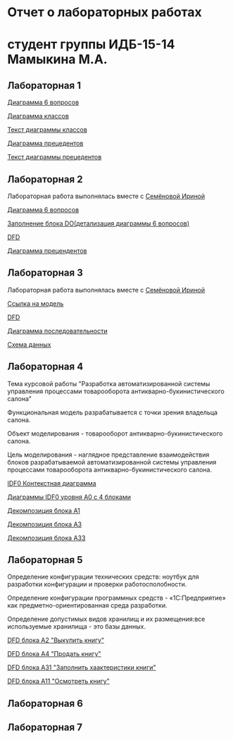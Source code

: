 # Отчет о лабораторных работах
# студент группы ИДБ-15-14 Мамыкина М.А.

## Лабораторная 1

[Диаграмма 6 вопросов](https://github.com/mamykina97/mamykina97.github.io/blob/master/6%20%D0%B2%D0%BE%D0%BF%D1%80%D0%BE%D1%81%D0%BE%D0%B2.PNG)

[Диаграмма классов](https://github.com/mamykina97/mamykina97.github.io/blob/master/%D0%94%D0%B8%D0%B0%D0%B3%D1%80%D0%B0%D0%BC%D0%BC%D0%B0%20%D0%BA%D0%BB%D0%B0%D1%81%D1%81%D0%BE%D0%B2.PNG)

[Текст диаграммы классов](https://github.com/mamykina97/mamykina97.github.io/blob/master/%D0%A2%D0%B5%D0%BA%D1%81%D1%82%20%D0%B4%D0%B8%D0%B0%D0%B3%D1%80%D0%B0%D0%BC%D0%BC%D1%8B%20%D0%BA%D0%BB%D0%B0%D1%81%D1%81%D0%BE%D0%B2.PNG)

[Диаграмма прецедентов](https://github.com/mamykina97/mamykina97.github.io/blob/master/%D0%94%D0%B8%D0%B0%D0%B3%D1%80%D0%B0%D0%BC%D0%BC%D0%B0%20%D0%BF%D1%80%D0%B5%D1%86%D0%B5%D0%B4%D0%B5%D0%BD%D1%82%D0%BE%D0%B2.PNG)

[Текст диаграммы прецедентов](https://github.com/mamykina97/mamykina97.github.io/blob/master/%D0%A2%D0%B5%D0%BA%D1%81%D1%82%20%D0%B4%D0%B8%D0%B0%D0%B3%D1%80%D0%B0%D0%BC%D0%BC%D1%8B%20%D0%BF%D1%80%D0%B5%D1%86%D0%B5%D0%B4%D0%B5%D0%BD%D1%82%D0%BE%D0%B2.PNG)
## Лабораторная 2

Лабораторная работа выполнялась вместе с [Семёновой Ириной](https://github.com/IrinaSemenova/semen.github.io/blob/master/README.md)

[Диаграмма 6 вопросов](https://github.com/mamykina97/mamykina97.github.io/blob/master/%D0%94%D0%B8%D0%B0%D0%B3%D1%80%D0%B0%D0%BC%D0%BC%D0%B0%206%20%D0%B2%D0%BE%D0%BF%D1%80%D0%BE%D1%81%D0%BE%D0%B2.PNG)

[Заполнение блока DO(детализация диаграммы 6 вопросов)](https://github.com/mamykina97/mamykina97.github.io/blob/master/%D0%97%D0%B0%D0%BF%D0%BE%D0%BB%D0%BD%D0%B5%D0%BD%D0%B8%D0%B5%20%D0%B1%D0%BB%D0%BE%D0%BA%D0%B0%20DO(%D0%B4%D0%B5%D1%82%D0%B0%D0%BB%D0%B8%D0%B7%D0%B0%D1%86%D0%B8%D1%8F).PNG)

[DFD](https://github.com/mamykina97/mamykina97.github.io/blob/master/DFD.PNG)

[Диаграмма прецендентов](https://github.com/mamykina97/mamykina97.github.io/blob/master/%D0%94%D0%B8%D0%B0%D0%B3%D1%80%D0%B0%D0%BC%D0%BC%D0%B0%20%D0%BF%D1%80%D0%B5%D1%86%D0%B5%D0%B4%D0%B5%D0%BD%D1%82%D0%BE%D0%B2%202.PNG)

## Лабораторная 3

Лабораторная работа выполнялась вместе с [Семёновой Ириной](https://github.com/IrinaSemenova/semen.github.io/blob/master/README.md)

[Ссылка на модель](https://github.com/mamykina97/mamykina97.github.io/blob/master/pdc-tilda.rsf)

[DFD](https://github.com/mamykina97/mamykina97.github.io/blob/master/DFD.PNG)

[Диаграмма последовательности](https://github.com/mamykina97/mamykina97.github.io/blob/master/%D0%94%D0%B8%D0%B0%D0%B3%D1%80%D0%B0%D0%BC%D0%BC%D0%B0%20%D0%BF%D0%BE%D1%81%D0%BB%D0%B5%D0%B4%D0%BE%D0%B2%D0%B0%D1%82%D0%B5%D0%BB%D1%8C%D0%BD%D0%BE%D1%81%D1%82%D0%B8.PNG)

[Схема данных](https://github.com/mamykina97/mamykina97.github.io/blob/master/%D1%81%D1%85%D0%B5%D0%BC%D0%B0%20%D0%B4%D0%B0%D0%BD%D0%BD%D1%8B%D1%85.PNG)

## Лабораторная 4

Тема курсовой работы "Разработка автоматизированной системы управления процессами товарооборота антикварно-букинистического салона"

Функциональная модель разрабатывается с точки зрения владельца салона.

Объект моделирования - товарооборот антикварно-букинистического салона.

Цель моделирования - наглядное представление взаимодействия блоков разрабатываемой автоматизированной системы управления процессами товарооборота антикварно-букинистического салона.

[IDF0 Контекстная диаграмма](https://github.com/mamykina97/mamykina97.github.io/blob/master/%D0%A0%D0%B8%D1%81.%201.%20%D0%9A%D0%BE%D0%BD%D1%82%D0%B5%D0%BA%D1%81%D1%82%D0%BD%D0%B0%D1%8F%20%D0%B4%D0%B8%D0%B0%D0%B3%D1%80%D0%B0%D0%BC%D0%BC%D0%B0.PNG)

[Диаграммы IDF0 уровня A0 c 4 блоками](https://github.com/mamykina97/mamykina97.github.io/blob/master/%D0%A0%D0%B8%D1%81.%202.%20%D0%94%D0%B8%D0%B0%D0%B3%D1%80%D0%B0%D0%BC%D0%BC%D0%B0%20%D0%BF%D1%80%D0%BE%D1%86%D0%B5%D1%81%D1%81%D0%BE%D0%B2%20%D0%B0%D0%B2%D1%82%D0%BE%D0%BC%D0%B0%D1%82%D0%B8%D0%B7%D0%B8%D1%80%D0%BE%D0%B2%D0%B0%D0%BD%D0%BD%D0%BE%D0%B9%20%D1%81%D0%B8%D1%81%D1%82%D0%B5%D0%BC%D1%8B.PNG)

[Декомпозиция блока A1](https://github.com/mamykina97/mamykina97.github.io/blob/master/%D0%A0%D0%B8%D1%81.%203.%20%D0%94%D0%B8%D0%B0%D0%B3%D1%80%D0%B0%D0%BC%D0%BC%D0%B0%20%D0%BF%D1%80%D0%BE%D1%86%D0%B5%D1%81%D1%81%D0%BE%D0%B2%20%D0%B1%D0%BB%D0%BE%D0%BA%D0%B0%20%C2%AB%D0%9E%D1%86%D0%B5%D0%BD%D0%B8%D1%82%D1%8C%20%D0%9A%D0%BD%D0%B8%D0%B3%D1%83%C2%BB.PNG)

[Декомпозиция блока A3](https://github.com/mamykina97/mamykina97.github.io/blob/master/%D0%A0%D0%B8%D1%81.%203.%20%D0%94%D0%B8%D0%B0%D0%B3%D1%80%D0%B0%D0%BC%D0%BC%D0%B0%20%D0%BF%D1%80%D0%BE%D1%86%D0%B5%D1%81%D1%81%D0%BE%D0%B2%20%D0%B1%D0%BB%D0%BE%D0%BA%D0%B0%20%C2%AB%D0%9F%D0%BE%D1%81%D1%82%D0%B0%D0%B2%D0%B8%D1%82%D1%8C%20%D0%BD%D0%B0%20%D1%83%D1%87%D0%B5%D1%82%C2%BB.PNG)

[Декомпозиция блока A33](https://github.com/mamykina97/mamykina97.github.io/blob/master/%D0%A0%D0%B8%D1%81.%205.%20%D0%94%D0%B8%D0%B0%D0%B3%D1%80%D0%B0%D0%BC%D0%BC%D0%B0%20%D0%BF%D1%80%D0%BE%D1%86%D0%B5%D1%81%D1%81%D0%BE%D0%B2%20%D0%B1%D0%BB%D0%BE%D0%BA%D0%B0%20%20%C2%AB%D0%A0%D0%B0%D1%81%D0%BF%D0%B5%D1%87%D0%B0%D1%82%D0%B0%D1%82%D1%8C%20%D1%86%D0%B5%D0%BD%D0%BD%D0%B8%D0%BA%C2%BB.PNG)
## Лабораторная 5


Определение конфигурации технических средств: ноутбук для разработки конфигурации и проверки работосполобности.

Определение конфигурации программных средств - «1С:Предприятие» как предметно-ориентированная среда разработки.

Определение допустимых видов хранилищ и их размещения:все используемые хранилища -  это базы данных.

[DFD блока А2 "Выкупить книгу"](https://github.com/mamykina97/mamykina97.github.io/blob/master/%D0%92%D1%8B%D0%BA%D1%83%D0%BF%20%D1%82%D0%BE%D0%B2%D0%B0%D1%80%D0%B0.PNG)


[DFD блока А4 "Продать книгу"](https://github.com/mamykina97/mamykina97.github.io/blob/master/%D0%9F%D1%80%D0%BE%D0%B4%D0%B0%D0%B6%D0%B0%20%D0%BA%D0%BD%D0%B8%D0%B3%D0%B8.PNG)

[DFD блока А31 "Заполнить хаактеристики книги"](https://github.com/mamykina97/mamykina97.github.io/blob/master/%D0%A0%D0%B8%D1%81.%206.%20%D0%94%D0%B8%D0%B0%D0%B3%D1%80%D0%B0%D0%BC%D0%BC%D0%B0%20%D0%BF%D0%BE%D1%82%D0%BE%D0%BA%D0%BE%D0%B2%20%D0%B4%D0%B0%D0%BD%D0%BD%D1%8B%D1%85%20%D0%B1%D0%BB%D0%BE%D0%BA%D0%B0%20%D0%B7%D0%B0%D0%BF%D0%BE%D0%BB%D0%BD%D0%B5%D0%BD%D0%B8%D0%B5%20%D1%85%D0%B0%D1%80%D0%B0%D0%BA%D1%82%D0%B5%D1%80%D0%B8%D1%81%D1%82%D0%B8%D0%BA%20%D0%BA%D0%BD%D0%B8%D0%B3%D0%B8.PNG)

[DFD блока А11 "Осмотреть книгу"](https://github.com/mamykina97/mamykina97.github.io/blob/master/%D0%A0%D0%B8%D1%81.%207.%20%D0%94%D0%B8%D0%B0%D0%B3%D1%80%D0%B0%D0%BC%D0%BC%D0%B0%20%D0%BF%D0%BE%D1%82%D0%BE%D0%BA%D0%BE%D0%B2%20%D0%B4%D0%B0%D0%BD%D0%BD%D1%8B%D1%85%20%D0%BE%D1%81%D0%BC%D0%BE%D1%82%D1%80%20%D0%BA%D0%BD%D0%B8%D0%B3%D0%B8.PNG)

## Лабораторная 6

## Лабораторная 7
